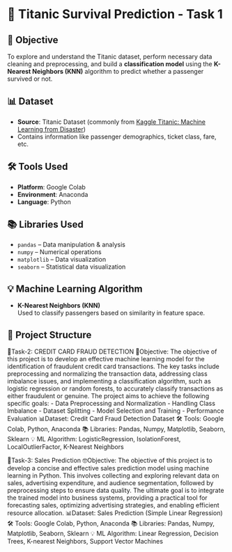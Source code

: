 # 🚢 Titanic Survival Prediction - Task 1

## 🧐 Objective
To explore and understand the Titanic dataset, perform necessary data cleaning and preprocessing, and build a **classification model** using the **K-Nearest Neighbors (KNN)** algorithm to predict whether a passenger survived or not.

## 📊 Dataset
- **Source**: Titanic Dataset (commonly from [Kaggle Titanic: Machine Learning from Disaster](https://www.kaggle.com/c/titanic))
- Contains information like passenger demographics, ticket class, fare, etc.

## 🛠 Tools Used
- **Platform**: Google Colab  
- **Environment**: Anaconda  
- **Language**: Python  

## 📚 Libraries Used
- `pandas` – Data manipulation & analysis  
- `numpy` – Numerical operations  
- `matplotlib` – Data visualization  
- `seaborn` – Statistical data visualization  

## 💡 Machine Learning Algorithm
- **K-Nearest Neighbors (KNN)**  
  Used to classify passengers based on similarity in feature space.

## 📁 Project Structure




🤖Task-2: CREDIT CARD FRAUD DETECTION
  🧐Objective: The objective of this project is to develop an effective machine learning model for the identification of fraudulent credit card transactions. The key tasks include preprocessing and normalizing the transaction data, addressing class imbalance issues, and implementing a classification algorithm, such as logistic regression or random forests, to accurately classify transactions as either fraudulent or genuine. The project aims to achieve the following specific goals:
      - Data Preprocessing and Normalization
      - Handling Class Imbalance
      - Dataset Splitting
      - Model Selection and Training
      - Performance Evaluation
  📊Dataset: Credit Card Fraud Detection Dataset
  🛠 Tools: Google Colab, Python, Anaconda
  📚 Libraries: Pandas, Numpy, Matplotlib, Seaborn, Sklearn
  💡 ML Algorithm: LogisticRegression, IsolationForest, LocalOutlierFactor, K-Nearest Neighbors        



📑Task-3: Sales Prediction
  🤓Objective: The objective of this project is to develop a concise and effective sales prediction model using machine learning in Python. This involves collecting and exploring relevant data on sales, advertising expenditure, and audience segmentation, followed by preprocessing steps to ensure data quality. The ultimate goal is to integrate the trained model into business systems, providing a practical tool for forecasting sales, optimizing advertising strategies, and enabling efficient resource allocation.
  📊Dataset: Sales Prediction (Simple Linear Regression)
  🛠 Tools: Google Colab, Python, Anaconda
  📚 Libraries: Pandas, Numpy, Matplotlib, Seaborn, Sklearn
  💡 ML Algorithm: Linear Regression, Decision Trees, K-nearest Neighbors, Support Vector Machines
